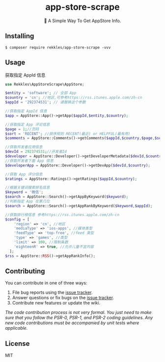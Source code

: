 <h1 align="center"> app-store-scrape </h1>

<p align="center"> 🎇 A Simple Way To Get AppStore Info.</p>


## Installing

```shell
$ composer require rekkles/app-store-scrape -vvv
```

## Usage

获取指定 AppId 信息

```php
use Rekkles\AppStoreScrape\AppStore;

$entity = 'software'; // 全部 App
$country = 'cn'; //地区,可参考https://rss.itunes.apple.com/zh-cn
$appId = '292374531'; // 请替换这个参数

//获取指定 AppId 信息
$app = AppStore::App()->getApp($appId,$entity,$country);

//获取指定 App 评论信息
$page = 1;//页码
$sort = 'RECENT'; //排序规则 RECENT(最近) or HELPFUL(最有用)
$comments = AppStore::Comments()->getComments($appId,$country,$page,$sort);

//获取开发者应用信息
$devId = 292374531;//开发者Id
$developer = AppStore::Developer()->getDeveloperMetadata($devId,$country);
//获取开发者下面 App 信息
$developerApp = AppStore::Developer()->getDevApp($devId,$country);

//获取 App 评分信息
$ratings = AppStore::Ratings()->getRatings($appId,$country);

//根据关键词搜索排名信息
$keyword = '微信';
$search = AppStore::Search()->getAppByKeyword($keyword);
//判断指定 App 在第几位
$search = AppStore::Search()->getAppRankByKeyword($keyword,$appId);

//获取排行榜信息 参考https://rss.itunes.apple.com/zh-cn
$config = [
    'region' => 'cn', //地区
    'mediaType' => 'ios-apps', //媒体类型
    'feedType' => 'top-free', //feed 类型
    'type' => 'games', //类型
    'limit' => 100, //限制条数
    'eighteenR' => true, //允许儿童不宜内容
  ];
$rss = AppStore::RSS()->getAppRankInfo();


```

## Contributing

You can contribute in one of three ways:

1. File bug reports using the [issue tracker](https://github.com/rekkles/app-store-scrape/issues).
2. Answer questions or fix bugs on the [issue tracker](https://github.com/rekkles/app-store-scrape/issues).
3. Contribute new features or update the wiki.

_The code contribution process is not very formal. You just need to make sure that you follow the PSR-0, PSR-1, and PSR-2 coding guidelines. Any new code contributions must be accompanied by unit tests where applicable._

## License

MIT